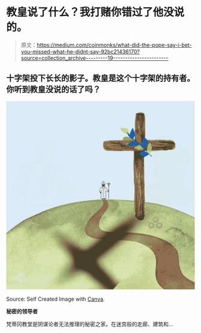 # 教皇说了什么？我打赌你错过了他没说的。

> 原文：<https://medium.com/coinmonks/what-did-the-pope-say-i-bet-you-missed-what-he-didnt-say-92bc21436170?source=collection_archive---------19----------------------->

## 十字架投下长长的影子。教皇是这个十字架的持有者。你听到教皇没说的话了吗？

![](img/1775da8661792784aeed57f5d748ead1.png)

Source: Self Created Image with [Canva](http://www.canva.com).

**秘密的领导者**

梵蒂冈教堂是阴谋论者无法推理的秘密之家。在迷宫般的走廊、建筑和…